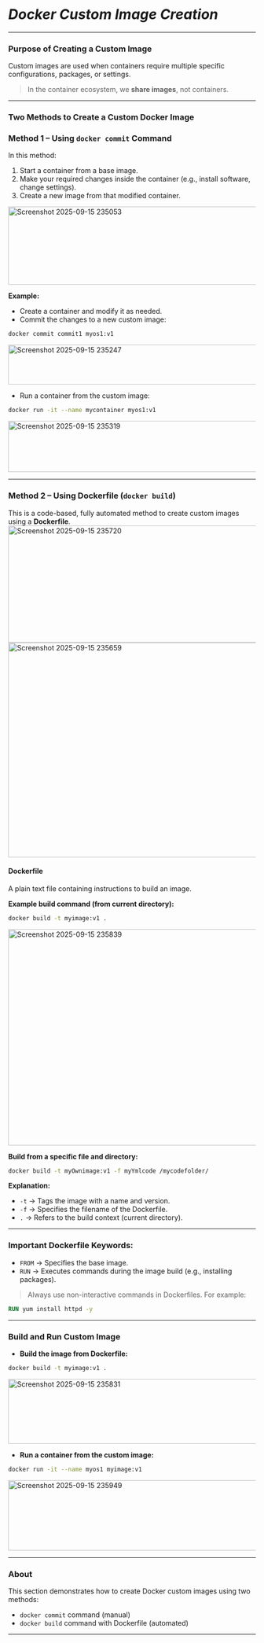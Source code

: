 # *Docker Custom Image Creation*

---

### **Purpose of Creating a Custom Image**

Custom images are used when containers require multiple specific configurations, packages, or settings.

> In the container ecosystem, we **share images**, not containers.

---

### **Two Methods to Create a Custom Docker Image**

### **Method 1 – Using `docker commit` Command**

In this method:

1. Start a container from a base image.
2. Make your required changes inside the container (e.g., install software, change settings).
3. Create a new image from that modified container.
<img width="725" height="159" alt="Screenshot 2025-09-15 235053" src="https://github.com/user-attachments/assets/3340716c-4934-4789-9cd0-5f99d4da7c93" />

**Example:**

* Create a container and modify it as needed.
* Commit the changes to a new custom image:

```bash
docker commit commit1 myos1:v1
```
<img width="988" height="81" alt="Screenshot 2025-09-15 235247" src="https://github.com/user-attachments/assets/8241d6d2-2fb8-4a84-9ce1-fed1af725d5d" />

* Run a container from the custom image:

```bash
docker run -it --name mycontainer myos1:v1
```
<img width="887" height="104" alt="Screenshot 2025-09-15 235319" src="https://github.com/user-attachments/assets/89a20dd1-81ce-4ffd-8afc-109bf3e6b688" />

---

### **Method 2 – Using Dockerfile (`docker build`)**

This is a code-based, fully automated method to create custom images using a **Dockerfile**.
<img width="642" height="238" alt="Screenshot 2025-09-15 235720" src="https://github.com/user-attachments/assets/dcee6932-9cb0-40b1-adb9-7a8f198b7022" />
<img width="539" height="437" alt="Screenshot 2025-09-15 235659" src="https://github.com/user-attachments/assets/a69befcf-903c-4fd6-abe9-d2a8797eaa80" />

#### **Dockerfile**

A plain text file containing instructions to build an image.

**Example build command (from current directory):**

```bash
docker build -t myimage:v1 .
```
<img width="1165" height="440" alt="Screenshot 2025-09-15 235839" src="https://github.com/user-attachments/assets/7e4631ba-b225-4d29-b7b9-52e9373ce8bb" />


**Build from a specific file and directory:**

```bash
docker build -t myOwnimage:v1 -f myYmlcode /mycodefolder/
```

**Explanation:**

* `-t` → Tags the image with a name and version.
* `-f` → Specifies the filename of the Dockerfile.
* `.` → Refers to the build context (current directory).

---

### **Important Dockerfile Keywords:**

* `FROM` → Specifies the base image.
* `RUN` → Executes commands during the image build (e.g., installing packages).

> Always use non-interactive commands in Dockerfiles. For example:

```Dockerfile
RUN yum install httpd -y
```

---

### **Build and Run Custom Image**

* **Build the image from Dockerfile:**

```bash
docker build -t myimage:v1 .
```
<img width="790" height="132" alt="Screenshot 2025-09-15 235831" src="https://github.com/user-attachments/assets/5eb8316d-4d9f-4973-a632-5bc65ceab29f" />

* **Run a container from the custom image:**

```bash
docker run -it --name myos1 myimage:v1
```
<img width="1679" height="143" alt="Screenshot 2025-09-15 235949" src="https://github.com/user-attachments/assets/99b03dfc-3d3a-49f9-ab14-c577e39072c5" />


---

### **About**

This section demonstrates how to create Docker custom images using two methods:

* `docker commit` command (manual)
* `docker build` command with Dockerfile (automated)

---

